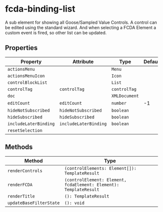# fcda-binding-list

A sub element for showing all Goose/Sampled Value Controls.
A control can be edited using the standard wizard.
And when selecting a FCDA Element a custom event is fired, so other list can be updated.

## Properties

| Property              | Attribute             | Type          | Default |
|-----------------------|-----------------------|---------------|---------|
| `actionsMenu`         |                       | `Menu`        |         |
| `actionsMenuIcon`     |                       | `Icon`        |         |
| `controlBlockList`    |                       | `List`        |         |
| `controlTag`          | `controlTag`          | `controlTag`  |         |
| `doc`                 |                       | `XMLDocument` |         |
| `editCount`           | `editCount`           | `number`      | -1      |
| `hideNotSubscribed`   | `hideNotSubscribed`   | `boolean`     |         |
| `hideSubscribed`      | `hideSubscribed`      | `boolean`     |         |
| `includeLaterBinding` | `includeLaterBinding` | `boolean`     |         |
| `resetSelection`      |                       |               |         |

## Methods

| Method                  | Type                                             |
|-------------------------|--------------------------------------------------|
| `renderControls`        | `(controlElements: Element[]): TemplateResult`   |
| `renderFCDA`            | `(controlElement: Element, fcdaElement: Element): TemplateResult` |
| `renderTitle`           | `(): TemplateResult`                             |
| `updateBaseFilterState` | `(): void`                                       |
